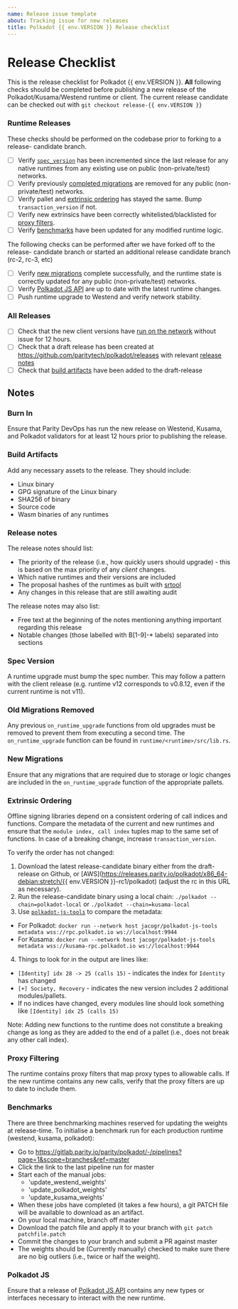 ```yaml
---
name: Release issue template
about: Tracking issue for new releases
title: Polkadot {{ env.VERSION }} Release checklist
---
```

# Release Checklist

This is the release checklist for Polkadot {{ env.VERSION }}. **All** following
checks should be completed before publishing a new release of the
Polkadot/Kusama/Westend runtime or client. The current release candidate can be
checked out with `git checkout release-{{ env.VERSION }}`

### Runtime Releases

These checks should be performed on the codebase prior to forking to a release-
candidate branch.

- [ ] Verify [`spec_version`](#spec-version) has been incremented since the
    last release for any native runtimes from any existing use on public
    (non-private/test) networks.
- [ ] Verify previously [completed migrations](#old-migrations-removed) are
    removed for any public (non-private/test) networks.
- [ ] Verify pallet and [extrinsic ordering](#extrinsic-ordering) has stayed
    the same. Bump `transaction_version` if not.
- [ ] Verify new extrinsics have been correctly whitelisted/blacklisted for
    [proxy filters](#proxy-filtering).
- [ ] Verify [benchmarks](#benchmarks) have been updated for any modified
    runtime logic.

The following checks can be performed after we have forked off to the release-
candidate branch or started an additional release candidate branch (rc-2, rc-3, etc)

- [ ] Verify [new migrations](#new-migrations) complete successfully, and the
    runtime state is correctly updated for any public (non-private/test)
    networks.
- [ ] Verify [Polkadot JS API](#polkadot-js) are up to date with the latest
    runtime changes.
- [ ] Push runtime upgrade to Westend and verify network stability.

### All Releases

- [ ] Check that the new client versions have [run on the network](#burn-in)
    without issue for 12 hours.
- [ ] Check that a draft release has been created at
    https://github.com/paritytech/polkadot/releases with relevant [release
    notes](#release-notes)
- [ ] Check that [build artifacts](#build-artifacts) have been added to the
    draft-release

## Notes

### Burn In

Ensure that Parity DevOps has run the new release on Westend, Kusama, and
Polkadot validators for at least 12 hours prior to publishing the release.

### Build Artifacts

Add any necessary assets to the release. They should include:

- Linux binary
- GPG signature of the Linux binary
- SHA256 of binary
- Source code
- Wasm binaries of any runtimes

### Release notes

The release notes should list:

- The priority of the release (i.e., how quickly users should upgrade) - this is
    based on the max priority of any *client* changes.
- Which native runtimes and their versions are included
- The proposal hashes of the runtimes as built with
    [srtool](https://gitlab.com/chevdor/srtool)
- Any changes in this release that are still awaiting audit

The release notes may also list:

- Free text at the beginning of the notes mentioning anything important
    regarding this release
- Notable changes (those labelled with B[1-9]-* labels) separated into sections

### Spec Version

A runtime upgrade must bump the spec number. This may follow a pattern with the
client release (e.g. runtime v12 corresponds to v0.8.12, even if the current
runtime is not v11).

### Old Migrations Removed

Any previous `on_runtime_upgrade` functions from old upgrades must be removed
to prevent them from executing a second time. The `on_runtime_upgrade` function
can be found in `runtime/<runtime>/src/lib.rs`.

### New Migrations

Ensure that any migrations that are required due to storage or logic changes
are included in the `on_runtime_upgrade` function of the appropriate pallets.

### Extrinsic Ordering

Offline signing libraries depend on a consistent ordering of call indices and
functions. Compare the metadata of the current and new runtimes and ensure that
the `module index, call index` tuples map to the same set of functions. In case
of a breaking change, increase `transaction_version`.

To verify the order has not changed:

1. Download the latest release-candidate binary either from the draft-release
on Github, or
[AWS](https://releases.parity.io/polkadot/x86_64-debian:stretch/{{ env.VERSION }}-rc1/polkadot)
(adjust the rc in this URL as necessary).
2. Run the release-candidate binary using a local chain:
`./polkadot --chain=polkadot-local` or `./polkadot --chain=kusama-local`
3. Use [`polkadot-js-tools`](https://github.com/polkadot-js/tools) to compare
the metadata:
  - For Polkadot: `docker run --network host jacogr/polkadot-js-tools metadata wss://rpc.polkadot.io ws://localhost:9944`
  - For Kusama: `docker run --network host jacogr/polkadot-js-tools metadata wss://kusama-rpc.polkadot.io ws://localhost:9944`
4. Things to look for in the output are lines like:
  - `[Identity] idx 28 -> 25 (calls 15)` - indicates the index for `Identity` has changed
  - `[+] Society, Recovery` - indicates the new version includes 2 additional modules/pallets.
  - If no indices have changed, every modules line should look something like `[Identity] idx 25 (calls 15)`

Note: Adding new functions to the runtime does not constitute a breaking change
as long as they are added to the end of a pallet (i.e., does not break any
other call index).

### Proxy Filtering

The runtime contains proxy filters that map proxy types to allowable calls. If
the new runtime contains any new calls, verify that the proxy filters are up to
date to include them.

### Benchmarks

There are three benchmarking machines reserved for updating the weights at
release-time. To initialise a benchmark run for each production runtime
(westend, kusama, polkadot):
* Go to https://gitlab.parity.io/parity/polkadot/-/pipelines?page=1&scope=branches&ref=master
* Click the link to the last pipeline run for master
* Start each of the manual jobs:
  * 'update_westend_weights'
  * 'update_polkadot_weights'
  * 'update_kusama_weights'
* When these jobs have completed (it takes a few hours), a git PATCH file will
    be available to download as an artifact. 
* On your local machine, branch off master
* Download the patch file and apply it to your branch with `git patch patchfile.patch`
* Commit the changes to your branch and submit a PR against master
* The weights should be (Currently manually) checked to make sure there are no
    big outliers (i.e., twice or half the weight).

### Polkadot JS

Ensure that a release of [Polkadot JS API]() contains any new types or
interfaces necessary to interact with the new runtime.
